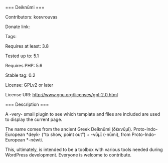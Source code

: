 === Deíknūmi ===

Contributors: kosvrouvas

Donate link:

Tags: 

Requires at least: 3.8

Tested up to: 5.1

Requires PHP: 5.6

Stable tag: 0.2

License: GPLv2 or later

License URI: http://www.gnu.org/licenses/gpl-2.0.html

=== Description ===

A -very- small plugin to see which template and files are included are used to display the current page.

The name comes from the ancient Greek Deíknūmi (δέκνῡμῐ). Proto-Indo-European *deyḱ- (“to show, point out”) +‎ -νῡμῐ (-nūmi), from Proto-Indo-European *-néwti.

This, ultimately, is intended to be a toolbox with various tools needed during WordPress development. Everyone is welcome to contribute.
